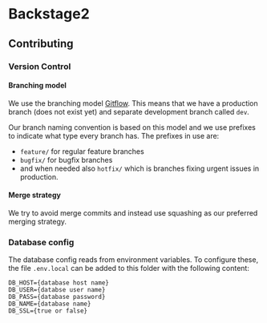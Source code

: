 # Backstage2 #

## Contributing ##
### Version Control ###
#### Branching model ####
We use the branching model [Gitflow](https://www.atlassian.com/git/tutorials/comparing-workflows/gitflow-workflow). This means that we have a production branch (does not exist yet) and separate development branch called `dev`.

Our branch naming convention is based on this model and we use prefixes to indicate what type every branch has. The prefixes in use are:

- `feature/` for regular feature branches
- `bugfix/` for bugfix branches
- and when needed also `hotfix/` which is branches fixing urgent issues in production.

#### Merge strategy ####
We try to avoid merge commits and instead use squashing as our preferred merging strategy.

### Database config ###
The database config reads from environment variables.
To configure these, the file `.env.local` can be added to this folder with the following content:

```
DB_HOST={database host name}
DB_USER={databse user name}
DB_PASS={database password}
DB_NAME={database name}
DB_SSL={true or false}
```
